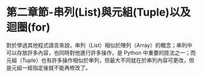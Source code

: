 # 第二章節-串列\(List\)與元組\(Tuple\)以及迴圈\(for\)

對於學過其他程式語言來說，串列（List）相似於陣列（Array）的概念；串列中可以存放許多內容，也同時對他進行許多操作，是 Python 中重要的技法之一；而元組（Tuple）也有許多操作相似於串列，但最大不同就在於串列內容可更改，但是元組一經指定後就不能再修改了。

